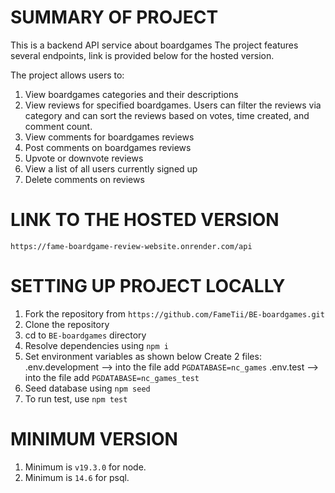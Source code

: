 # SUMMARY OF PROJECT 
This is a backend API service about boardgames
The project features several endpoints, link is provided below for the hosted version.

The project allows users to: 
1. View boardgames categories and their descriptions
2. View reviews for specified boardgames. Users can filter the reviews via category and can sort the reviews based on votes, time created, and comment count. 
3. View comments for boardgames reviews
4. Post comments on boardgames reviews
5. Upvote or downvote reviews
6. View a list of all users currently signed up 
7. Delete comments on reviews

# LINK TO THE HOSTED VERSION 
`https://fame-boardgame-review-website.onrender.com/api`

# SETTING UP PROJECT LOCALLY
1. Fork the repository from  `https://github.com/FameTii/BE-boardgames.git` 
2. Clone the repository 
2. cd to `BE-boardgames` directory
3. Resolve dependencies using `npm i`
4. Set environment variables as shown below
Create 2 files:
.env.development --> into the file add `PGDATABASE=nc_games`
.env.test --> into the file add `PGDATABASE=nc_games_test`
5. Seed database using `npm seed`
6. To run test, use `npm test`

# MINIMUM VERSION
1. Minimum is `v19.3.0` for node.
2. Minimum is `14.6` for psql. 